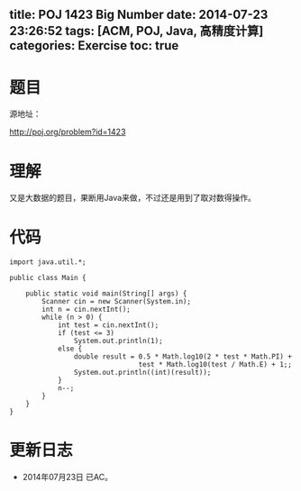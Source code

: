 ﻿title: POJ 1423 Big Number
date: 2014-07-23 23:26:52
tags: [ACM, POJ, Java, 高精度计算]
categories: Exercise
toc: true
---
# 题目
源地址：

http://poj.org/problem?id=1423

# 理解
又是大数据的题目，果断用Java来做，不过还是用到了取对数得操作。

<!-- more -->

# 代码

```
import java.util.*;

public class Main {

    public static void main(String[] args) {
        Scanner cin = new Scanner(System.in);
        int n = cin.nextInt();
        while (n > 0) {
            int test = cin.nextInt();
            if (test <= 3)
                System.out.println(1);
            else {
                double result = 0.5 * Math.log10(2 * test * Math.PI) +
                                test * Math.log10(test / Math.E) + 1;;
                System.out.println((int)(result));
            }
            n--;
        }
    }
}

```

# 更新日志
- 2014年07月23日 已AC。
